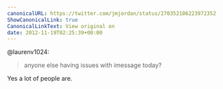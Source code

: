 ```yaml
---
canonicalURL: https://twitter.com/jmjordan/status/270352106223972352
ShowCanonicalLink: true
CanonicalLinkText: View original on
date: 2012-11-19T02:25:39+00:00
---
```

@laurenv1024:

> anyone else having issues with imessage today?

Yes a lot of people are.